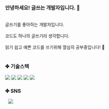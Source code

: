 ### 안녕하세요! 글쓰는 개발자입니다. 👋

<p align="left">
	<br> 글쓰기를 좋아하는 개발자입니다.</br>
	<br> 코드도 하나의 글쓰기라 생각합니다.</br>
	<br> 읽기 쉽고 예쁜 코드를 쓰기위해 열심히 공부중입니다! 🧐</br><br/>
</p>

### ✤ 기술스택
<div align="left">
	<img src="https://img.shields.io/badge/-JAVA-orange" />
	<img src="https://img.shields.io/badge/-Python-9cf" />
	<img src="https://img.shields.io/badge/-Spring-brightgreen" />
	<img src="https://img.shields.io/badge/-SpringBoot-brightgreen" />
	<img src="https://img.shields.io/badge/-JPA-blue" />
</div>


### ✤ SNS
<div align="left">
	<a href="https://www.instagram.com/book_mingu/">
	    <img 
		src="http://img.shields.io/badge/--white?style=flat&logo=Instagram&link=https://instagram.com/book_mingu/"
		style="height : auto; margin-left : 10px; margin-right : 10px;"/>
	</a>
</div>




<!--
**mgKang3646/mgkang3646** is a ✨ _special_ ✨ repository because its `README.md` (this file) appears on your GitHub profile.

Here are some ideas to get you started:

- 🔭 I’m currently working on ...
- 🌱 I’m currently learning ...
- 👯 I’m looking to collaborate on ...
- 🤔 I’m looking for help with ...
- 💬 Ask me about ...
- 📫 How to reach me: ...
- 😄 Pronouns: ...
- ⚡ Fun fact: ...
-->
